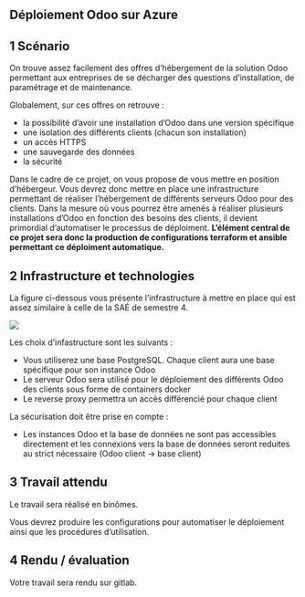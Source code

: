 
## Déploiement Odoo sur Azure


## 1 Scénario

On trouve assez facilement des offres d’hébergement de la solution Odoo permettant aux entreprises de se décharger des questions d’installation, de paramétrage et de maintenance.

Globalement, sur ces offres on retrouve :

- la possibilité d’avoir une installation d’Odoo dans une version spécifique
- une isolation des différents clients (chacun son installation)
- un accès HTTPS
- une sauvegarde des données
- la sécurité

Dans le cadre de ce projet, on vous propose de vous mettre en position d’hébergeur. Vous devrez donc mettre en place une infrastructure permettant de réaliser l’hébergement de différents serveurs Odoo pour des clients. Dans la mesure où vous pourrez être amenés à réaliser plusieurs installations d’Odoo en fonction des besoins des clients, il devient primordial d’automatiser le processus de déploiment. **L’élément central de ce projet sera donc la production de configurations terraform et ansible permettant ce déploiment automatique.**


## 2 Infrastructure et technologies

La figure ci-dessous vous présente l’infrastructure à mettre en place qui est assez similaire à celle de la SAÉ de semestre 4.

![](https://i.ibb.co/BrWxnXn/odoo.jpg)

Les choix d’infastructure sont les suivants :

- Vous utiliserez une base PostgreSQL. Chaque client aura une base spécifique pour son instance Odoo
- Le serveur Odoo sera utilisé pour le déploiement des différents Odoo des clients sous forme de containers docker
- Le reverse proxy permettra un accès différencié pour chaque client

La sécurisation doit être prise en compte :

- Les instances Odoo et la base de données ne sont pas accessibles directement et les connexions vers la base de données seront reduites au strict nécessaire (Odoo client -> base client)

## 3 Travail attendu

Le travail sera réalisé en binômes.

Vous devrez produire les configurations pour automatiser le déploiement ainsi que les procédures d’utilisation.

## 4 Rendu / évaluation

Votre travail sera rendu sur gitlab.
